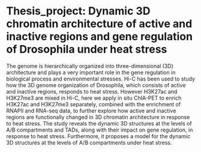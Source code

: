 # Thesis_project: Dynamic 3D chromatin architecture of active and inactive regions and gene regulation of Drosophila under heat stress 
The genome is hierarchically organized into three-dimensional (3D) architecture and plays a very important role in the gene 
regulation in biological process and environmental stresses. Hi-C has been used to study how the 3D genome organization of 
Drosophila, which consists of active and inactive regions, responds to heat stress. However H3K27ac and H3K27me3 are mixed in Hi-C, 
here we apply in situ ChIA-PET to enrich H3K27ac and H3K27me3 separately, combined with the enrichment of RNAPII and RNA-seq data, 
to further explore how active and inactive regions are functionally changed in 3D chromatin architecture in response to heat stress. 
The study reveals the dynamic 3D structures at the levels of A/B compartments and TADs, along with their impact on gene regulation, 
in response to heat stress. Furthermore, it proposes a model for the dynamic 3D structures at the levels of A/B compartments under heat stress.
